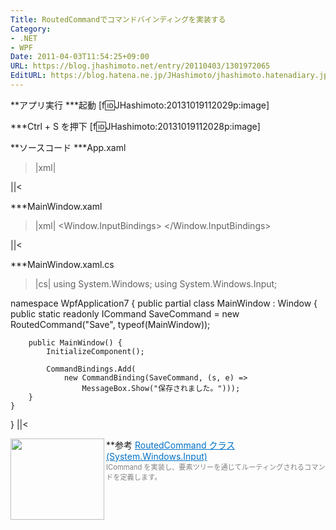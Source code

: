 ```yaml
---
Title: RoutedCommandでコマンドバインディングを実装する
Category:
- .NET
- WPF
Date: 2011-04-03T11:54:25+09:00
URL: https://blog.jhashimoto.net/entry/20110403/1301972065
EditURL: https://blog.hatena.ne.jp/JHashimoto/jhashimoto.hatenadiary.jp/atom/entry/12921228815717257846
---
```



**アプリ実行
***起動
[f:id:JHashimoto:20131019112029p:image]

***Ctrl + S を押下
[f:id:JHashimoto:20131019112028p:image]

**ソースコード
***App.xaml
>|xml|
<Application x:Class="WpfApplication7.App"
             xmlns="http://schemas.microsoft.com/winfx/2006/xaml/presentation"
             xmlns:x="http://schemas.microsoft.com/winfx/2006/xaml"
             StartupUri="MainWindow.xaml">
</Application>
||<

***MainWindow.xaml
>|xml|
<Window x:Class="WpfApplication7.MainWindow"
        xmlns="http://schemas.microsoft.com/winfx/2006/xaml/presentation"
        xmlns:x="http://schemas.microsoft.com/winfx/2006/xaml"
        xmlns:l="clr-namespace:WpfApplication7"
        Title="MainWindow" Height="100" Width="150">
    <!-- Ctrl + S で保存 -->
    <Window.InputBindings>
        <KeyBinding
            Key="S"
            Modifiers="Control"
            Command="{x:Static l:MainWindow.SaveCommand}" />
    </Window.InputBindings>
</Window>
||<

***MainWindow.xaml.cs
>|cs|
using System.Windows;
using System.Windows.Input;

namespace WpfApplication7 {
    public partial class MainWindow : Window {
        public static readonly ICommand SaveCommand
            = new RoutedCommand("Save", typeof(MainWindow));

        public MainWindow() {
            InitializeComponent();

            CommandBindings.Add(
                new CommandBinding(SaveCommand, (s, e) =>
                    MessageBox.Show("保存されました。")));
        }
    }
}
||<

**参考
<a href="http://msdn.microsoft.com/ja-jp/library/system.windows.input.routedcommand.aspx" target="_blank"><img class="alignleft" align="left" border="0" src="http://capture.heartrails.com/150x130/shadow?http://msdn.microsoft.com/ja-jp/library/system.windows.input.routedcommand.aspx" alt="" width="150" height="130" /></a><a style="color:#0070C5;" href="http://msdn.microsoft.com/ja-jp/library/system.windows.input.routedcommand.aspx" target="_blank">RoutedCommand クラス (System.Windows.Input)</a><a href="http://b.hatena.ne.jp/entry/http://msdn.microsoft.com/ja-jp/library/system.windows.input.routedcommand.aspx" target="_blank"><img border="0" src="http://b.hatena.ne.jp/entry/image/http://msdn.microsoft.com/ja-jp/library/system.windows.input.routedcommand.aspx" alt="" /></a><br><span style="color: #808080;font-size: 80%;">ICommand を実装し、要素ツリーを通じてルーティングされるコマンドを定義します。</span><br style="clear:both;" />
